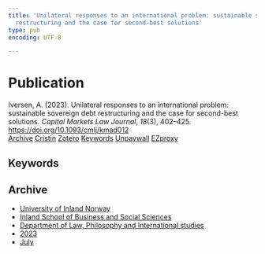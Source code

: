 ```yaml
---
title: 'Unilateral responses to an international problem: sustainable sovereign debt
  restructuring and the case for second-best solutions'
type: pub
encoding: UTF-8

---
```

<h1>Publication</h1>
<article id="csl-bib-container-A2VXJEV7" class="csl-bib-container">
  <div class="csl-bib-body"> <div class="csl-entry">Iversen, A. (2023). Unilateral responses to an international problem: sustainable sovereign debt restructuring and the case for second-best solutions. <i>Capital Markets Law Journal</i>, <i>18</i>(3), 402–425. <a href="https://doi.org/10.1093/cmlj/kmad012">https://doi.org/10.1093/cmlj/kmad012</a></div> </div>
  <div class="csl-bib-buttons">
    <a href="#taxonomy-article-A2VXJEV7" alt="archive" class="csl-bib-button">Archive</a>
    <a href="https://app.cristin.no/results/show.jsf?id=2163170" alt="Cristin" class="csl-bib-button">Cristin</a>
    <a href="http://zotero.org/groups/5881554/items/A2VXJEV7" alt="Zotero" class="csl-bib-button">Zotero</a>
    <a href="#keywords-article-A2VXJEV7" alt="keywords" class="csl-bib-button">Keywords</a>
    <a href="https://academic.oup.com/cmlj/article-pdf/18/3/402/51237082/kmad012.pdf" alt="Unpaywall" class="csl-bib-button">Unpaywall</a>
    <a href="https://academic.oup.com/cmlj/article-pdf/18/3/402/51237082/kmad012.pdf" alt="EZproxy" class="csl-bib-button">EZproxy</a>
  </div>
  <div id="csl-bib-meta-container-A2VXJEV7"></div>
</article>
<div id="csl-bib-meta-A2VXJEV7" class="csl-bib-meta">
  <article id="keywords-article-A2VXJEV7" class="keywords-article">
    <h1>Keywords</h1>
    
  </article>
  <article id="taxonomy-article-A2VXJEV7" class="taxonomy-article">
    <h1>Archive</h1>
    <ul>
      <li><a href="{{< params subfolder >}}en/archive/?key=3DCRN523">University of Inland Norway</a></li>
      <li><a href="{{< params subfolder >}}en/archive/?key=DU8Q9LN9">Inland School of Business and Social Sciences</a></li>
      <li><a href="{{< params subfolder >}}en/archive/?key=ITYAG68H">Department of Law, Philosophy and International studies</a></li>
      <li><a href="{{< params subfolder >}}en/archive/?key=8Y35X54R">2023</a></li>
      <li><a href="{{< params subfolder >}}en/archive/?key=M2QETN3Q">July</a></li>
    </ul>
  </article>
</div>
